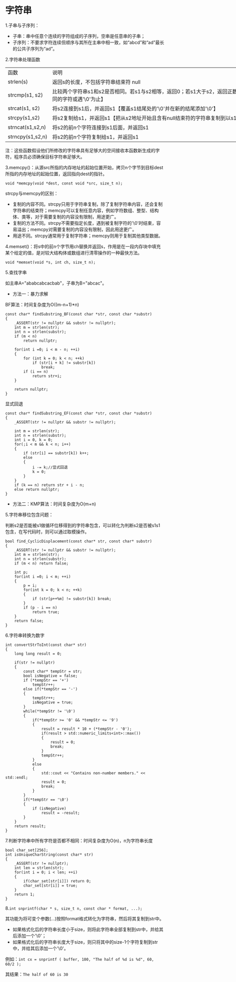 # 字符串

1.子串与子序列：

- 子串：串中任意个连续的字符组成的子序列，空串是任意串的子串；
- 子序列：不要求字符连续但顺序与其所在主串中相一致，如“abcd”和“ad”最长的公共子序列为“ad”。

2.字符串处理函数

<table border=0 cellpadding=0 cellspacing=0 width=1390 style='border-collapse:
 collapse;table-layout:fixed;width:1043pt'>
 <col width=117 style='mso-width-source:userset;mso-width-alt:3744;width:88pt'>
 <col width=1273 style='mso-width-source:userset;mso-width-alt:40736;
 width:955pt'>
 <tr height=19 style='height:14.25pt'>
  <td height=19 class=xl642128 width=117 style='height:14.25pt;width:88pt'>函数</td>
  <td class=xl642128 width=1273 style='border-left:none;width:955pt'>说明</td>
 </tr>
 <tr height=19 style='height:14.25pt'>
  <td height=19 class=xl632128 style='height:14.25pt;border-top:none'>strlen(s)</td>
  <td class=xl632128 style='border-top:none;border-left:none'>返回s的长度，不包括字符串结束符
  null</td>
 </tr>
 <tr height=19 style='height:14.25pt'>
  <td height=19 class=xl632128 style='height:14.25pt;border-top:none'>strcmp(s1,
  s2)</td>
  <td class=xl632128 style='border-top:none;border-left:none'>比较两个字符串s1和s2是否相同。若s1与s2相等，返回0；若s1大于s2，返回正数；若s1小于s2，则返回负数【两个字符串自左向右逐个字符按ASCII码相比较，直至出现不同的字符或遇'\0'为止】</td>
 </tr>
 <tr height=19 style='height:14.25pt'>
  <td height=19 class=xl632128 style='height:14.25pt;border-top:none'>strcat(s1,
  s2)</td>
  <td class=xl632128 style='border-top:none;border-left:none'>将s2连接到s1后，并返回s1【覆盖s1结尾处的'\0'并在新的结尾添加'\0'】</td>
 </tr>
 <tr height=19 style='height:14.25pt'>
  <td height=19 class=xl632128 style='height:14.25pt;border-top:none'>strcpy(s1,s2)</td>
  <td class=xl632128 style='border-top:none;border-left:none'>将s2复制给s1，并返回s1【把从s2地址开始且含有null结束符的字符串复制到以s1开始的地址空间】</td>
 </tr>
 <tr height=19 style='height:14.25pt'>
  <td height=19 class=xl632128 style='height:14.25pt;border-top:none'>strncat(s1,s2,n)</td>
  <td class=xl632128 style='border-top:none;border-left:none'>将s2的前n个字符连接到s1后面，并返回s1</td>
 </tr>
 <tr height=19 style='height:14.25pt'>
  <td height=19 class=xl632128 style='height:14.25pt;border-top:none'>strncpy(s1,s2,n)</td>
  <td class=xl632128 style='border-top:none;border-left:none'>将s2的前n个字符复制给s1，并返回s1</td>
 </tr>
 <![if supportMisalignedColumns]>
 <tr height=0 style='display:none'>
  <td width=117 style='width:88pt'></td>
  <td width=1273 style='width:955pt'></td>
 </tr>
 <![endif]>
</table>


注：这些函数假设他们所修改的字符串具有足够大的空间接收本函数新生成的字符，程序员必须确保目标字符串足够大。

3.memcpy()：从源src所指的内存地址的起始位置开始，拷贝n个字节到目标dest所指的内存地址的起始位置，返回指向dest的指针。

`void *memcpy(void *dest, const void *src, size_t n);`

strcpy与memcpy的区别：

- 复制的内容不同。strcpy只用于字符串复制，除了复制字符串内容，还会复制字符串的结束符；memcpy可以复制任意内容，例如字符数组、整型、结构体、类等，对于需要复制的内容没有限制，用途更广。
- 复制的方法不同。strcpy不需要指定长度，遇到被复制字符的'\0'时结束，容易溢出；memcpy对需要复制的内容没有限制，因此用途更广。
- 用途不同。strcpy通常用于复制字符串；memcpy则用于复制其他类型数据。

4.memset()：将s中的前n个字节用ch替换并返回s，作用是在一段内存块中填充某个给定的值，是对较大结构体或数组进行清零操作的一种最快方法。

`void *memset(void *s, int ch, size_t n);`

5.查找字串

如主串A="ababcabcacbab"，子串为B="abcac"。

- 方法一：暴力求解

BF算法：时间复杂度为O((m-n+1)*n)

    const char* findSubstring_BF(const char *str, const char *substr)
    {
    	_ASSERT(str != nullptr && substr != nullptr);
    	int m = strlen(str);
    	int n = strlen(substr);
    	if (m < n)
    		return nullptr;
    
    	for(int i =0; i < m - n; ++i)
    	{
    		for (int k = 0; k < n; ++k)
    			if (str[i + k] != substr[k])
    				break;
    		if (i == n)
    			return str+i;
    	}
    
    	return nullptr;
    }

显式回退

    const char* findSubstring_EF(const char *str, const char *substr)
    {
    	_ASSERT(str != nullptr && substr != nullptr);
    
    	int m = strlen(str);
    	int n = strlen(substr);
    	int i = 0, k = 0;
    	for(;i < m && k < n; i++)
    	{
    		if (str[i] == substr[k]) k++;
    		else
    		{
    			i -= k;//显式回退
    			k = 0;
    		}
    	}
    	if (k == n) return str + i - n;
    	else return nullptr;
    }

- 方法二：KMP算法：时间复杂度为O(m+n)

5.字符串移位包含问题：

判断s2是否能被s1做循环位移得到的字符串包含，可以转化为判断s2是否被s1s1包含，在写代码时，则可以通过取模操作。

    bool find_CyclicDisplacement(const char* str, const char* substr)
    {
    	_ASSERT(str != nullptr && substr != nullptr);
    	int m = strlen(str);
    	int n = strlen(substr);
    	if (m < n) return false;
    
    	int p;
    	for(int i =0; i < m; ++i)
    	{
    		p = i;
    		for(int k = 0; k < n; ++k)
    		{
    			if (str[p++%m] != substr[k]) break;
    		}
    		if (p - i == n)
    			return true;
    	}
    	return false;
    }

6.字符串转换为数字

    int convertStrToInt(const char* str)
    {
    	long long result = 0;
    
    	if(str != nullptr)
    	{
    		const char* tempStr = str;
    		bool isNegative = false;
    		if (*tempStr == '+')
    			tempStr++;
    		else if(*tempStr == '-')
    		{
    			tempStr++;
    			isNegative = true;
    		}
    		while(*tempStr != '\0')
    		{
    			if(*tempStr >= '0' && *tempStr <= '9')
    			{
    				result = result * 10 + (*tempStr - '0');
    				if(result > std::numeric_limits<int>::max())
    				{
    					result = 0;
    					break;
    				}
    				tempStr++;
    			}
    			else
    			{
    				std::cout << "Contains non-number members." << std::endl;
    				result = 0;
    				break;
    			}
    		}
    		if(*tempStr == '\0')
    		{
    			if (isNegative)
    				result = -result;
    		}
    	}
    	return result;
    }

7.判断字符串中所有字符是否都不相同：时间复杂度为O(n)，n为字符串长度

    bool char_set[256];
    int isUniqueCharString(const char* str)
    {
    	_ASSERT(str != nullptr);
    	int len = strlen(str);
    	for(int i = 0; i < len; ++i)
    	{
    		if(char_set[str[i]]) return 0;
    		char_set[str[i]] = true;
    	}
    	return 1;
    }

8.`int snprintf(char * s, size_t n, const char * format, ...);`

其功能为将可变个参数(...)按照format格式转化为字符串，然后将其复制到str中。

- 如果格式化后的字符串长度小于size，则将此字符串全部复制到str中，并给其后添加一个'\0'；
- 如果格式化后的字符串长度大于size，则只将其中的size-1个字符复制到str中，并给其后添加一个'\0'。

例如：`int cx = snprintf ( buffer, 100, "The half of %d is %d", 60, 60/2 );`

其结果：`The half of 60 is 30`